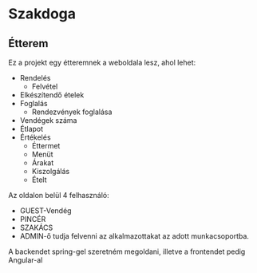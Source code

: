 # Szakdoga
<h2>Étterem</h2>

<p>Ez a projekt egy étteremnek a weboldala lesz, ahol lehet:
  <ul>
    <li>Rendelés
      <ul>
        <li>Felvétel</li>
      </ul>
    </li>
    <li>Elkészítendő ételek</li>
    <li>Foglalás
        <ul>
          <li>Rendezvények foglalása</li>
        </ul>
      </li>
    <li>Vendégek száma</li>
    <li>Étlapot</li>
    <li>Értékelés
      <ul>
        <li>Éttermet</li>
        <li>Menüt</li>
        <li>Árakat</li>
        <li>Kiszolgálás</li>
        <li>Ételt</li>
      </ul>
    </li>
  </ul>
</p>
<p> Az oldalon belül 4 felhasználó: 
  <ul>
    <li>GUEST-Vendég</li>
    <li>PINCÉR</li>
    <li>SZAKÁCS</li>
    <li>ADMIN-ő tudja felvenni az alkalmazottakat az adott munkacsoportba.</li>
  </ul>
</p>

<p>A backendet spring-gel szeretném megoldani, illetve a frontendet pedig Angular-al</p>
